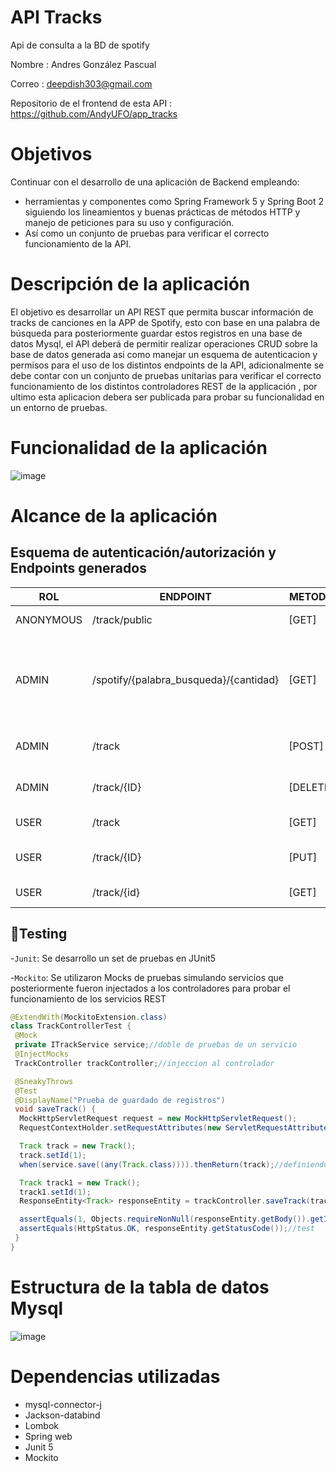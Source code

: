# API Tracks

Api de consulta a la BD de spotify

Nombre : Andres González Pascual

Correo : deepdish303@gmail.com

Repositorio de el frontend de esta API : https://github.com/AndyUFO/app_tracks 

# Objetivos

Continuar con el desarrollo de una aplicación de Backend empleando:
- herramientas y componentes como Spring Framework 5 y Spring Boot 2 siguiendo los lineamientos y buenas prácticas de métodos HTTP y manejo de peticiones para su uso y configuración.
- Así como un conjunto de pruebas para verificar el correcto funcionamiento de la API.

# Descripción de la aplicación

El objetivo es desarrollar un API REST que permita buscar información  de tracks de canciones en la APP de Spotify, esto con base en una palabra de búsqueda para posteriormente guardar estos registros en una base de datos Mysql, el API deberá de permitir realizar operaciones CRUD sobre la base de datos generada asi como manejar un esquema de autenticacion y permisos para el uso de los distintos endpoints de la API,
adicionalmente se debe contar con un conjunto de pruebas unitarias para verificar el correcto funcionamiento de los distintos controladores REST de la applicación , por ultimo esta aplicacion debera ser publicada para probar su funcionalidad en un entorno de pruebas.  

# Funcionalidad de la aplicación

![image](https://user-images.githubusercontent.com/15675318/215378512-fe83998e-9ea1-49c4-91b1-9cdde60d15c2.png)


# Alcance de la aplicación
## Esquema de autenticación/autorización y Endpoints generados
 |ROL| ENDPOINT                               | METODO   | FUNCIONALIDAD                                                                                                               |
|--|----------------------------------------|----------|-----------------------------------------------------------------------------------------------------------------------------|
 |ANONYMOUS| /track/public                          | [GET]    | EndPoint publico, no requiere autenticacion                                                            |
 |ADMIN| /spotify/{palabra_busqueda}/{cantidad} | [GET]    | hace petición a la API de spotify buscando tracks que contengan la {palabra_de_busqueda} con un límite de {cantidad} tracks |
 |ADMIN| /track                                 | [POST]   | Guarda en la base de datos la información del track enviada                                                                 |
 |ADMIN| /track/{ID}                            | [DELETE] | Elimina el registro con id={ID} de la base de datos                                                                         |
 |USER| /track                                 | [GET]    | Lista todos los tracks guardados en bd                                                                                      |
 |USER| /track/{ID}                            | [PUT]    | Actualiza la descripción del track con id={ID}                                                                              |
 |USER| /track/{id}                            | [GET]    | Obtiene la información del track con id={ID}                                                                                |

## :hammer:Testing

-`Junit`: Se desarrollo un set de pruebas en JUnit5

-`Mockito`: Se utilizaron Mocks de pruebas simulando servicios que posteriormente fueron injectados a los controladores 
para probar el funcionamiento de los servicios REST

```java
@ExtendWith(MockitoExtension.class)
class TrackControllerTest {
 @Mock
 private ITrackService service;//doble de pruebas de un servicio
 @InjectMocks
 TrackController trackController;//injeccion al controlador

 @SneakyThrows
 @Test
 @DisplayName("Prueba de guardado de registros")
 void saveTrack() {
  MockHttpServletRequest request = new MockHttpServletRequest();
  RequestContextHolder.setRequestAttributes(new ServletRequestAttributes(request));

  Track track = new Track();
  track.setId(1);
  when(service.save((any(Track.class)))).thenReturn(track);//definiendo comportamiento del servicio 

  Track track1 = new Track();
  track1.setId(1);
  ResponseEntity<Track> responseEntity = trackController.saveTrack(track);//ejecutando el controlador

  assertEquals(1, Objects.requireNonNull(responseEntity.getBody()).getId());//test
  assertEquals(HttpStatus.OK, responseEntity.getStatusCode());//test
 }
}
```

# Estructura de la tabla de datos Mysql

![image](https://user-images.githubusercontent.com/15675318/208333238-99591c49-dbe4-4397-85de-300c2ed1acc4.png)

# Dependencias utilizadas

* mysql-connector-j
* Jackson-databind
* Lombok
* Spring web
* Junit 5
* Mockito









